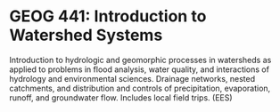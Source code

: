 # GEOG 441: Introduction to Watershed Systems

Introduction to hydrologic and geomorphic processes in watersheds as applied to problems in flood analysis, water quality, and interactions of hydrology and environmental sciences. Drainage networks, nested catchments, and distribution and controls of precipitation, evaporation, runoff, and groundwater flow. Includes local field trips. (EES)